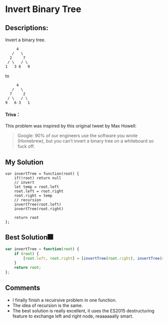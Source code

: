 # Invert Binary Tree

## Descriptions: 
Invert a binary tree.
```
     4
   /   \
  2     7
 / \   / \
1   3 6   9
```
to
```
     4
   /   \
  7     2
 / \   / \
9   6 3   1
```
#### Triva：
This problem was inspired by this original tweet by Max Howell:
> Google: 90% of our engineers use the software you wrote (Homebrew), but you can’t invert a binary tree on a whiteboard so fuck off.

## My Solution
```
var invertTree = function(root) {
    if(!root) return null
    // invert
    let temp = root.left
    root.left = root.right
    root.right = temp
    // recursion
    invertTree(root.left)
    invertTree(root.right)
    
    return root
};
```

## Best Solution🎆
```javascript
var invertTree = function(root) {
    if (root) {
        [root.left, root.right] = [invertTree(root.right), invertTree(root.left)];
    }
    return root;
};
```

## Comments
- I finally finish a recuirsive problem in one function.
- The idea of recursion is the same.
- The best solution is really excellent, it uses the ES2015 destructuring feature to exchange left and right node, reaaaaaally smart.





